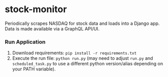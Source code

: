 # stock-monitor
Periodically scrapes NASDAQ for stock data and loads into a Django app. Data is made available via a GraphQL API/UI.

### Run Application
1. Download requirements: `pip install -r requirements.txt`
2. Execute the run file: `python run.py` (may need to adjust `run.py` and `scheduled_task.py` to use a different python version/alias depending on your PATH variable).

